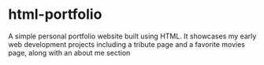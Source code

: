 # html-portfolio
A simple personal portfolio website built using HTML. It showcases my early web development projects including a tribute page and a favorite movies page, along with an about me section
